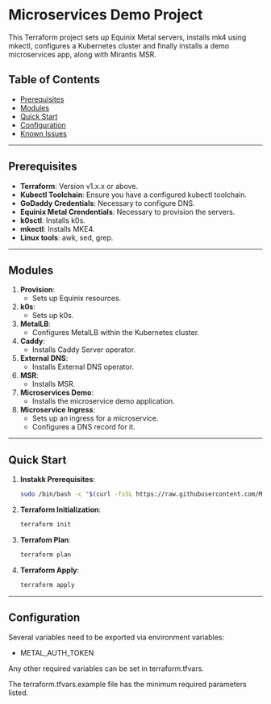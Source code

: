 # Microservices Demo Project

This Terraform project sets up Equinix Metal servers, installs mk4 using mkectl, configures a Kubernetes cluster and finally installs a demo microservices app, along with Mirantis MSR.

## Table of Contents

- [Prerequisites](#prerequisites)
- [Modules](#modules)
- [Quick Start](#quick-start)
- [Configuration](#configuration)
- [Known Issues](#known-issues)

---

## Prerequisites

- **Terraform**: Version v1.x.x or above.
- **Kubectl Toolchain**: Ensure you have a configured kubectl toolchain.
- **GoDaddy Credentials**: Necessary to configure DNS.
- **Equinix Metal Crendentials**: Necessary to provision the servers.
- **k0sctl**: Installs k0s.
- **mkectl**: Installs MKE4.
- **Linux tools**: awk, sed, grep.

---

## Modules

1. **Provision**:
   - Sets up Equinix resources.
2. **k0s**: 
   - Sets up k0s.
3. **MetalLB**: 
   - Configures MetalLB within the Kubernetes cluster.
4. **Caddy**:
   - Installs Caddy Server operator.
5. **External DNS**:
   - Installs External DNS operator.      
6. **MSR**:
   - Installs MSR.        
7. **Microservices Demo**:
   - Installs the microservice demo application.
8. **Microservice Ingress**: 
   - Sets up an ingress for a microservice.
   - Configures a DNS record for it.

---

## Quick Start

1. **Instakk Prerequisites**:
   ```bash
   sudo /bin/bash -c "$(curl -fsSL https://raw.githubusercontent.com/Mirantis/mke-docs/main/content/docs/getting-started/install.sh)"
   ```
2. **Terraform Initialization**:
   ```bash
   terraform init
   ```
3. **Terrafom Plan**:
   ```bash 
   terraform plan
   ```
4. **Terraform Apply**:
   ```bash   
   terraform apply
   ```

---

## Configuration

Several variables need to be exported via environment variables:

  * METAL_AUTH_TOKEN

Any other required variables can be set in terraform.tfvars.

The terraform.tfvars.example file has the minimum required parameters listed.  
